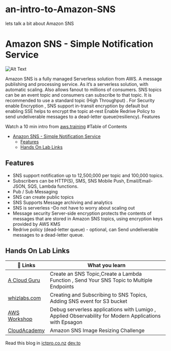 # an-intro-to-Amazon-SNS
lets talk a bit about Amazon SNS



# Amazon SNS - Simple Notification Service
![Alt Text](https://dev-to-uploads.s3.amazonaws.com/uploads/articles/uw7q7dbd1o672f6phtkx.png)

Amazon SNS is a fully managed Serverless solution from AWS. A message publishing and processing service. As it’s a serverless solution, with automatic scaling. Also allows fanout to millions of consumers. SNS topics can be an event topic and consumers can subscribe to that topic.
It is recommended to use a standard topic (High Throughput) . For Security enable Encryption , SNS support in-transit encryption by default but enabling SSE helps to encrypt the topic at-rest
Enable Redrive Policy to send undeliverable messages to a dead-letter queue(resiliency).
Features

Watch a 10 min intro from [aws.training](https://www.aws.training/Details/Video?id=15881 )
#Table of Contents
- [Anazon SNS - Simple Notification Service](#anazon-sns---simple-notification-service)
  - [Features](#features)
  - [Hands On Lab Links](#hands-on-lab-links)

## Features
- SNS support notification up to 12,500,000 per topic and 100,000 topics.
- Subscribers can be HTTP(S), SMS, SNS Mobile Push, Email/Email-JSON, SQS, Lambda functions.
- Pub / Sub Messaging
- SNS can create public topics
- SNS Supports Message archiving and analytics
- SNS is serverless –Do not have to worry about scaling out
- Message security Server-side encryption protects the contents of messages that are stored in Amazon SNS topics, using encryption keys provided by AWS KMS
- Redrive policy (dead-letter queue) - optional, can Send undeliverable messages to a dead-letter queue.

## Hands On Lab Links 
|🔗 Links            | What you learn                                                               |
| ----------------- | ------------------------------------------------------------------ |
| [A Cloud Guru](https://acloudguru.com/hands-on-labs/creating-and-subscribing-to-aws-sns-topics )| Create an SNS Topic,Create a Lambda Function , Send Your SNS Topic to Multiple Endpoints|
| [whizlabs.com]( https://play.whizlabs.com/site/task_details?task_id=32&quest_id=37 ) |Creating and Subscribing to SNS Topics, Adding SNS event for S3 bucket |
| [AWS Workshop](https://awsworkshop.io/tags/sns/) | Debug serverless applications with Lumigo , Applied Observability for Modern Applications with Epsagon |
|[CloudAcademy](https://cloudacademy.com/) | Amazon SNS Image Resizing Challenge|


Read this blog in
[ictpro.co.nz](https://ictpro.co.nz/2021/09/26/an-intro-to-amazon-simple-notification-service-sns/)
[dev.to](https://dev.to/aws-builders/amazon-simple-notification-service-sns-4gf7)
